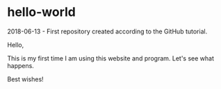 # hello-world
2018-06-13 - First repository created according to the GitHub tutorial.

Hello,

This is my first time I am using this website and program.
Let's see what happens.

Best wishes!
